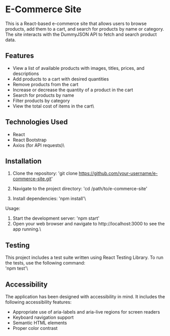 # E-Commerce Site
This is a React-based e-commerce site that allows users to browse products, add them to a cart, and search for products by name or category. The site interacts with the DummyJSON API to fetch and search product data.

## Features
- View a list of available products with images, titles, prices, and descriptions
- Add products to a cart with desired quantities
- Remove products from the cart
- Increase or decrease the quantity of a product in the cart
- Search for products by name
- Filter products by category
- View the total cost of items in the cart\

## Technologies Used
- React
- React Bootstrap
- Axios (for API requests)\

## Installation
1. Clone the repository:
'git clone https://github.com/your-username/e-commerce-site.git'

2. Navigate to the project directory:
'cd /path/to/e-commerce-site'

3. Install dependencies:
'npm install'\

Usage:
1. Start the development server:
'npm start'
2. Open your web browser and navigate to http://localhost:3000 to see the app running.\

## Testing
This project includes a test suite written using React Testing Library. To run the tests, use the following command:\
'npm test'\

## Accessibility
The application has been designed with accessibility in mind. It includes the following accessibility features:

- Appropriate use of aria-labels and aria-live regions for screen readers
- Keyboard navigation support
- Semantic HTML elements
- Proper color contrast
